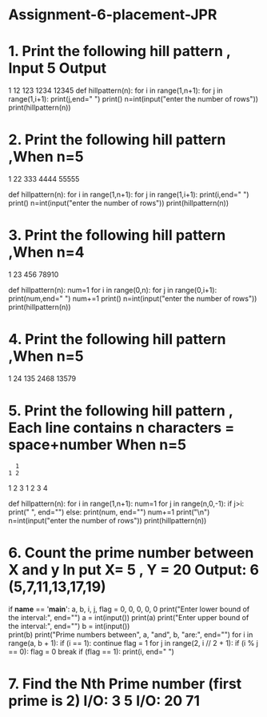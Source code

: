 # Assignment-6-placement-JPR

# 1. Print the following hill pattern , Input 5 Output
1
12
123
1234
12345
def hillpattern(n):
    for i in range(1,n+1):
        for j in range(1,i+1):
            print(j,end=" ")
        print()
n=int(input("enter the number of rows"))
print(hillpattern(n))


# 2. Print the following hill pattern ,When n=5
1
22
333
4444
55555

def hillpattern(n):
    for i in range(1,n+1):
        for j in range(1,i+1):
            print(i,end=" ")
        print()
n=int(input("enter the number of rows"))
print(hillpattern(n))


# 3. Print the following hill pattern ,When n=4
1
23
456
78910

def hillpattern(n):
    num=1
    for i in range(0,n):
        for j in range(0,i+1):
            print(num,end=" ")
            num+=1
        print()
n=int(input("enter the number of rows"))
print(hillpattern(n))

# 4. Print the following hill pattern ,When n=5
1
24
135
2468
13579

# 5. Print the following hill pattern , Each line contains n characters = space+number When n=5
      1
    1 2
  1 2 3
1 2 3 4

def hillpattern(n):
    for i in range(1,n+1):
        num=1
        for j in range(n,0,-1):
            if j>i:
                print(" ", end="")
            else:
                print(num, end="")
                num+=1
        print("\n")
n=int(input("enter the number of rows"))
print(hillpattern(n))


# 6. Count the prime number between X and y In put X= 5 , Y = 20 Output: 6 (5,7,11,13,17,19)
if __name__ == '__main__':
    a, b, i, j, flag = 0, 0, 0, 0, 0
    print("Enter lower bound of the interval:",
          end="")
    a = int(input())
    print(a)
    print("Enter upper bound of the interval:",
          end="")
    b = int(input())  
    print(b)
    print("Prime numbers between", a, "and",
          b, "are:", end="")
    for i in range(a, b + 1):
        if (i == 1):
            continue
        flag = 1
        for j in range(2, i // 2 + 1):
            if (i % j == 0):
                flag = 0
                break
        if (flag == 1):
            print(i, end=" ")



# 7. Find the Nth Prime number (first prime is 2) I/O: 3 5 I/O: 20 71
